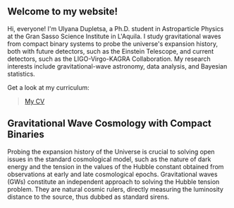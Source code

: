 ## Welcome to my website!

Hi, everyone! I'm Ulyana Dupletsa, a Ph.D. student in Astroparticle Physics at the Gran Sasso Science Institute in L'Aquila. I study gravitational waves from compact binary systems to probe the universe's expansion history, both with future detectors, such as the Einstein Telescope, and current detectors, such as the LIGO-Virgo-KAGRA Collaboration. My research interests include gravitational-wave astronomy, data analysis, and Bayesian statistics.

Get a look at my curriculum:
> [My CV](cv.pdf)


## Gravitational Wave Cosmology with Compact Binaries
Probing the expansion history of the Universe is crucial to solving open issues in the standard cosmological model, such as the nature of dark energy and the tension in the values of the Hubble constant obtained from observations at early and late cosmological epochs.  Gravitational waves (GWs) constitute an independent approach to solving the Hubble tension problem.  They are natural cosmic rulers,  directly measuring the luminosity distance to the source, thus dubbed as standard sirens.  
